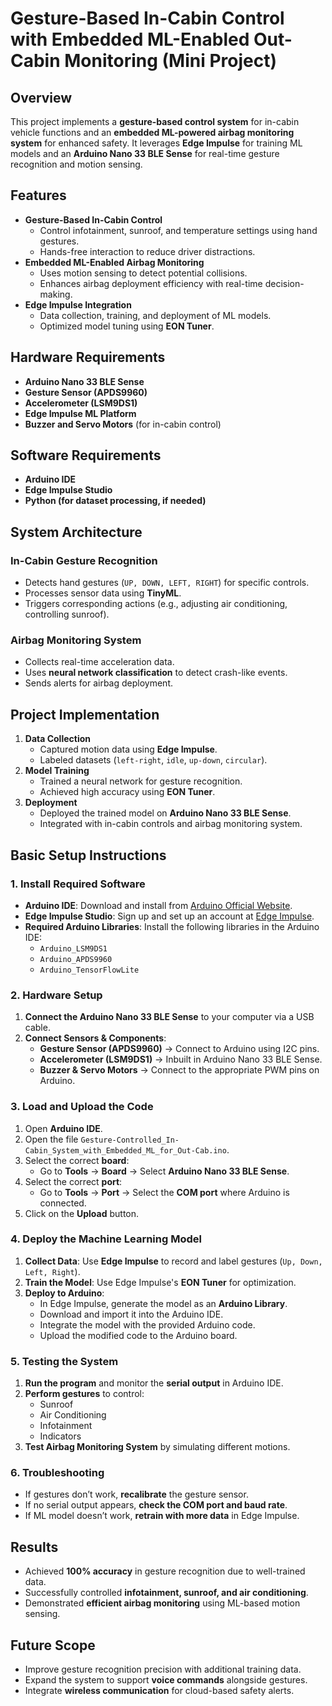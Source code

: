 # Gesture-Based In-Cabin Control with Embedded ML-Enabled Out-Cabin Monitoring (Mini Project)

## Overview
This project implements a **gesture-based control system** for in-cabin vehicle functions and an **embedded ML-powered airbag monitoring system** for enhanced safety. It leverages **Edge Impulse** for training ML models and an **Arduino Nano 33 BLE Sense** for real-time gesture recognition and motion sensing.

## Features
- **Gesture-Based In-Cabin Control**
  - Control infotainment, sunroof, and temperature settings using hand gestures.
  - Hands-free interaction to reduce driver distractions.
- **Embedded ML-Enabled Airbag Monitoring**
  - Uses motion sensing to detect potential collisions.
  - Enhances airbag deployment efficiency with real-time decision-making.
- **Edge Impulse Integration**
  - Data collection, training, and deployment of ML models.
  - Optimized model tuning using **EON Tuner**.

## Hardware Requirements
- **Arduino Nano 33 BLE Sense**
- **Gesture Sensor (APDS9960)**
- **Accelerometer (LSM9DS1)**
- **Edge Impulse ML Platform**
- **Buzzer and Servo Motors** (for in-cabin control)

## Software Requirements
- **Arduino IDE**
- **Edge Impulse Studio**
- **Python (for dataset processing, if needed)**

## System Architecture
### In-Cabin Gesture Recognition
- Detects hand gestures (`UP, DOWN, LEFT, RIGHT`) for specific controls.
- Processes sensor data using **TinyML**.
- Triggers corresponding actions (e.g., adjusting air conditioning, controlling sunroof).

### Airbag Monitoring System
- Collects real-time acceleration data.
- Uses **neural network classification** to detect crash-like events.
- Sends alerts for airbag deployment.

## Project Implementation
1. **Data Collection**
   - Captured motion data using **Edge Impulse**.
   - Labeled datasets (`left-right`, `idle`, `up-down`, `circular`).
2. **Model Training**
   - Trained a neural network for gesture recognition.
   - Achieved high accuracy using **EON Tuner**.
3. **Deployment**
   - Deployed the trained model on **Arduino Nano 33 BLE Sense**.
   - Integrated with in-cabin controls and airbag monitoring system.

## Basic Setup Instructions

### **1. Install Required Software**
- **Arduino IDE**: Download and install from [Arduino Official Website](https://www.arduino.cc/en/software).
- **Edge Impulse Studio**: Sign up and set up an account at [Edge Impulse](https://www.edgeimpulse.com/).
- **Required Arduino Libraries**: Install the following libraries in the Arduino IDE:
  - `Arduino_LSM9DS1`
  - `Arduino_APDS9960`
  - `Arduino_TensorFlowLite`

### **2. Hardware Setup**
1. **Connect the Arduino Nano 33 BLE Sense** to your computer via a USB cable.
2. **Connect Sensors & Components**:
   - **Gesture Sensor (APDS9960)** → Connect to Arduino using I2C pins.
   - **Accelerometer (LSM9DS1)** → Inbuilt in Arduino Nano 33 BLE Sense.
   - **Buzzer & Servo Motors** → Connect to the appropriate PWM pins on Arduino.

### **3. Load and Upload the Code**
1. Open **Arduino IDE**.
2. Open the file `Gesture-Controlled_In-Cabin_System_with_Embedded_ML_for_Out-Cab.ino`.
3. Select the correct **board**:  
   - Go to **Tools** → **Board** → Select **Arduino Nano 33 BLE Sense**.
4. Select the correct **port**:  
   - Go to **Tools** → **Port** → Select the **COM port** where Arduino is connected.
5. Click on the **Upload** button.

### **4. Deploy the Machine Learning Model**
1. **Collect Data**: Use **Edge Impulse** to record and label gestures (`Up, Down, Left, Right`).
2. **Train the Model**: Use Edge Impulse's **EON Tuner** for optimization.
3. **Deploy to Arduino**:
   - In Edge Impulse, generate the model as an **Arduino Library**.
   - Download and import it into the Arduino IDE.
   - Integrate the model with the provided Arduino code.
   - Upload the modified code to the Arduino board.

### **5. Testing the System**
1. **Run the program** and monitor the **serial output** in Arduino IDE.
2. **Perform gestures** to control:
   - Sunroof
   - Air Conditioning
   - Infotainment
   - Indicators
3. **Test Airbag Monitoring System** by simulating different motions.

### **6. Troubleshooting**
- If gestures don’t work, **recalibrate** the gesture sensor.
- If no serial output appears, **check the COM port and baud rate**.
- If ML model doesn’t work, **retrain with more data** in Edge Impulse.

## Results
- Achieved **100% accuracy** in gesture recognition due to well-trained data.
- Successfully controlled **infotainment, sunroof, and air conditioning**.
- Demonstrated **efficient airbag monitoring** using ML-based motion sensing.

## Future Scope
- Improve gesture recognition precision with additional training data.
- Expand the system to support **voice commands** alongside gestures.
- Integrate **wireless communication** for cloud-based safety alerts.
